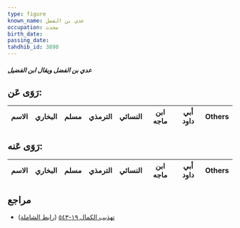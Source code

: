 ```yaml
---
type: figure
known_name: عدي بن الفضل
occupation: محدث
birth_date:
passing_date:
tahdhib_id: 3890
---
```

##### عدي بن الفضل ويقال ابن الفضيل

## رَوَى عَن:
| الاسم | البخاري | مسلم | الترمذي | النسائي | ابن ماجه | أبي داود | Others |
| ----- | ------- | ---- | ------- | ------- | -------- | -------- | ------ |
## رَوَى عَنه:
| الاسم | البخاري | مسلم | الترمذي | النسائي | ابن ماجه | أبي داود | Others |
| ----- | ------- | ---- | ------- | ------- | -------- | -------- | ------ |
## مراجع
- [تهذيب الكمال ١٩-٥٤٣](obsidian://open?vault=Tahdhib-al-Kamal&file=Figures/٣٨٩٠-عدي%20بن%20الفضل%20ويقال%20ابن%20الفضيل) ([رابط الشاملة](https://shamela.ws/book/3722/10117))